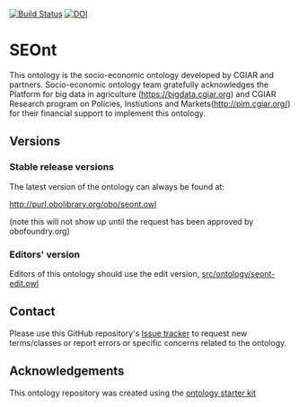 [![Build Status](https://travis-ci.org/AgriculturalSemantics/seont.svg?branch=master)](https://travis-ci.org/AgriculturalSemantics/seont)
[![DOI](https://zenodo.org/badge/13996/AgriculturalSemantics/seont.svg)](https://zenodo.org/badge/latestdoi/13996/AgriculturalSemantics/seont)

# SEOnt

This ontology is the socio-economic ontology developed by CGIAR and partners. Socio-economic ontology team gratefully acknowledges the Platform for big data in agriculture (https://bigdata.cgiar.org) and CGIAR Research program on Policies, Instiutions and Markets(http://pim.cgiar.org/) for their financial support to implement this ontology.

## Versions

### Stable release versions

The latest version of the ontology can always be found at:

http://purl.obolibrary.org/obo/seont.owl

(note this will not show up until the request has been approved by obofoundry.org)

### Editors' version

Editors of this ontology should use the edit version, [src/ontology/seont-edit.owl](src/ontology/seont-edit.owl)

## Contact

Please use this GitHub repository's [Issue tracker](https://github.com/AgriculturalSemantics/seont/issues) to request new terms/classes or report errors or specific concerns related to the ontology.

## Acknowledgements

This ontology repository was created using the [ontology starter kit](https://github.com/INCATools/ontology-starter-kit)

